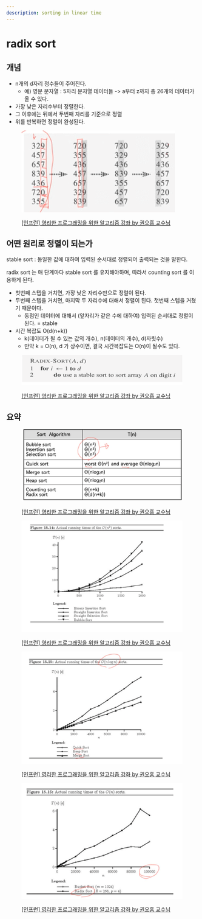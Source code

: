 ```yaml
---
description: sorting in linear time
---
```


# radix sort

## 개념&#x20;

* n개의 d자리 정수들이 주어진다.
  * 예) 영문 문자열 : 5자리 문자열 데이터들 -> a부터 z까지 총 26개의 데이터가 올 수 있다. &#x20;
* 가장 낮은 자리수부터 정렬한다.&#x20;
* 그 이후에는 뒤에서 두번째 자리를 기준으로 정렬&#x20;
* 위를 반복하면 정렬이 완성된다.  &#x20;

<figure><img src="../../../.gitbook/assets/image (19) (2).png" alt=""><figcaption><p><a href="https://www.inflearn.com/course/%EC%95%8C%EA%B3%A0%EB%A6%AC%EC%A6%98-%EA%B0%95%EC%A2%8C">[인프런] 영리한 프로그래밍을 위한 알고리즘 강좌 by 권오흠 교수님</a></p></figcaption></figure>

## 어떤 원리로 정렬이 되는가&#x20;

stable sort : 동일한 값에 대하여 입력된 순서대로 정렬되어 출력되는 것을 말한다. &#x20;

radix sort 는 매 단계마다 stable sort 를 유지해야하며, 따라서 counting sort 를 이용하게 된다.&#x20;

* 첫번째 스텝을 거치면, 가장 낮은 자리수만으로 정렬이 된다.&#x20;
* 두번째 스텝을 거치면, 마지막 두 자리수에 대해서 정렬이 된다. 첫번째 스텝을 거쳤기 때문이다.&#x20;
  * 동점인 데이터에 대해서 (앞자리가 같은 수에 대하여) 입력된 순서대로 정렬이 된다. = stable&#x20;
* 시간 복잡도 O(d(n+k))
  * k(데이터가 될 수 있는 값의 개수), n(데이터의 개수), d(자릿수)
  * 만약 k = O(n), d 가 상수이면, 결국 시간복잡도는 O(n)이 될수도 있다. &#x20;

<figure><img src="../../../.gitbook/assets/image (35) (1).png" alt=""><figcaption><p><a href="https://www.inflearn.com/course/%EC%95%8C%EA%B3%A0%EB%A6%AC%EC%A6%98-%EA%B0%95%EC%A2%8C">[인프런] 영리한 프로그래밍을 위한 알고리즘 강좌 by 권오흠 교수님</a></p></figcaption></figure>



## 요약&#x20;

<figure><img src="../../../.gitbook/assets/image (20) (3).png" alt=""><figcaption><p><a href="https://www.inflearn.com/course/%EC%95%8C%EA%B3%A0%EB%A6%AC%EC%A6%98-%EA%B0%95%EC%A2%8C">[인프런] 영리한 프로그래밍을 위한 알고리즘 강좌 by 권오흠 교수님</a></p></figcaption></figure>

<figure><img src="../../../.gitbook/assets/image (37) (1).png" alt=""><figcaption><p><a href="https://www.inflearn.com/course/%EC%95%8C%EA%B3%A0%EB%A6%AC%EC%A6%98-%EA%B0%95%EC%A2%8C">[인프런] 영리한 프로그래밍을 위한 알고리즘 강좌 by 권오흠 교수님</a></p></figcaption></figure>

<figure><img src="../../../.gitbook/assets/image (5) (2) (2).png" alt=""><figcaption><p><a href="https://www.inflearn.com/course/%EC%95%8C%EA%B3%A0%EB%A6%AC%EC%A6%98-%EA%B0%95%EC%A2%8C">[인프런] 영리한 프로그래밍을 위한 알고리즘 강좌 by 권오흠 교수님</a></p></figcaption></figure>

<figure><img src="../../../.gitbook/assets/image (33) (1).png" alt=""><figcaption><p><a href="https://www.inflearn.com/course/%EC%95%8C%EA%B3%A0%EB%A6%AC%EC%A6%98-%EA%B0%95%EC%A2%8C">[인프런] 영리한 프로그래밍을 위한 알고리즘 강좌 by 권오흠 교수님</a></p></figcaption></figure>

